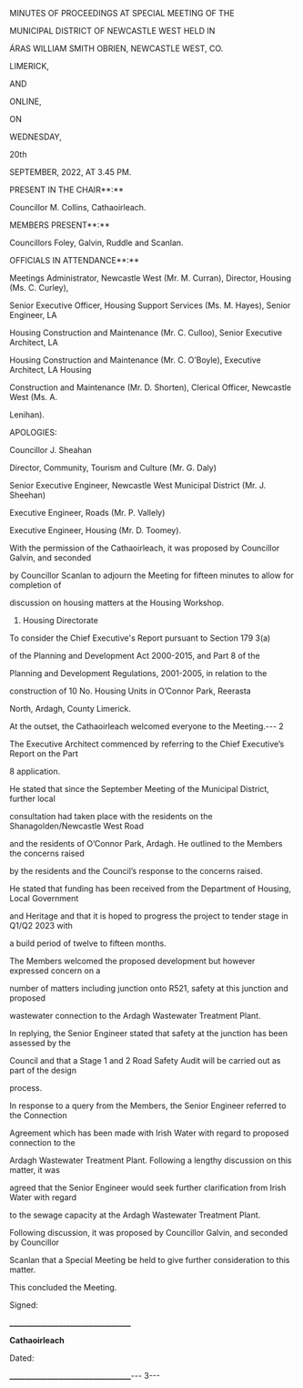 MINUTES OF PROCEEDINGS AT SPECIAL MEETING OF THE

MUNICIPAL DISTRICT OF NEWCASTLE WEST HELD IN

ÁRAS WILLIAM SMITH OBRIEN, NEWCASTLE WEST, CO.

LIMERICK,

AND

ONLINE,

ON

WEDNESDAY,

20th

SEPTEMBER, 2022, AT 3.45 PM.

PRESENT IN THE CHAIR**:**

Councillor M. Collins, Cathaoirleach.

MEMBERS PRESENT**:**

Councillors Foley, Galvin, Ruddle and Scanlan.

OFFICIALS IN ATTENDANCE**:**

Meetings Administrator, Newcastle West (Mr. M. Curran), Director, Housing (Ms. C. Curley),

Senior Executive Officer, Housing Support Services (Ms. M. Hayes), Senior Engineer, LA

Housing Construction and Maintenance (Mr. C. Culloo), Senior Executive Architect, LA

Housing Construction and Maintenance (Mr. C. O’Boyle), Executive Architect, LA Housing

Construction and Maintenance (Mr. D. Shorten), Clerical Officer, Newcastle West (Ms. A.

Lenihan).

APOLOGIES:

Councillor J. Sheahan

Director, Community, Tourism and Culture (Mr. G. Daly)

Senior Executive Engineer, Newcastle West Municipal District (Mr. J. Sheehan)

Executive Engineer, Roads (Mr. P. Vallely)

Executive Engineer, Housing (Mr. D. Toomey).

With the permission of the Cathaoirleach, it was proposed by Councillor Galvin, and seconded

by Councillor Scanlan to adjourn the Meeting for fifteen minutes to allow for completion of

discussion on housing matters at the Housing Workshop.

1. Housing Directorate

To consider the Chief Executive's Report pursuant to Section 179 3(a)

of the Planning and Development Act 2000-2015, and Part 8 of the

Planning and Development Regulations, 2001-2005, in relation to the

construction of 10 No. Housing Units in O’Connor Park, Reerasta

North, Ardagh, County Limerick.

At the outset, the Cathaoirleach welcomed everyone to the Meeting.---
2

The Executive Architect commenced by referring to the Chief Executive’s Report on the Part

8 application.

He stated that since the September Meeting of the Municipal District, further local

consultation had taken place with the residents on the Shanagolden/Newcastle West Road

and the residents of O’Connor Park, Ardagh. He outlined to the Members the concerns raised

by the residents and the Council’s response to the concerns raised.

He stated that funding has been received from the Department of Housing, Local Government

and Heritage and that it is hoped to progress the project to tender stage in Q1/Q2 2023 with

a build period of twelve to fifteen months.

The Members welcomed the proposed development but however expressed concern on a

number of matters including junction onto R521, safety at this junction and proposed

wastewater connection to the Ardagh Wastewater Treatment Plant.

In replying, the Senior Engineer stated that safety at the junction has been assessed by the

Council and that a Stage 1 and 2 Road Safety Audit will be carried out as part of the design

process.

In response to a query from the Members, the Senior Engineer referred to the Connection

Agreement which has been made with Irish Water with regard to proposed connection to the

Ardagh Wastewater Treatment Plant. Following a lengthy discussion on this matter, it was

agreed that the Senior Engineer would seek further clarification from Irish Water with regard

to the sewage capacity at the Ardagh Wastewater Treatment Plant.

Following discussion, it was proposed by Councillor Galvin, and seconded by Councillor

Scanlan that a Special Meeting be held to give further consideration to this matter.

This concluded the Meeting.

Signed:

**\_\_\_\_\_\_\_\_\_\_\_\_\_\_\_\_\_\_\_\_\_\_\_\_\_\_\_\_\_\_\_\_**

**Cathaoirleach**

Dated:

**\_\_\_\_\_\_\_\_\_\_\_\_\_\_\_\_\_\_\_\_\_\_\_\_\_\_\_\_\_\_\_\_**---
3---
